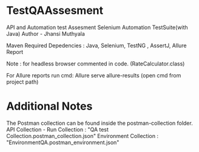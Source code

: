 # TestQAAssesment
API and Automation test Assesment Selenium Automation TestSuite(with Java) Author - Jhansi Muthyala

Maven Required Depedencies : 
Java, Selenium, TestNG , AssertJ, Allure Report

Note : for headless browser commented in code. (RateCalculator.class)

For Allure reports run cmd: Allure serve allure-results (open cmd from project path)


# Additional Notes
The Postman collection can be found inside the postman-collection folder.
API Collection - Run Collection : "QA test Collection.postman_collection.json" Environment Collection : "EnvironmentQA.postman_environment.json"
